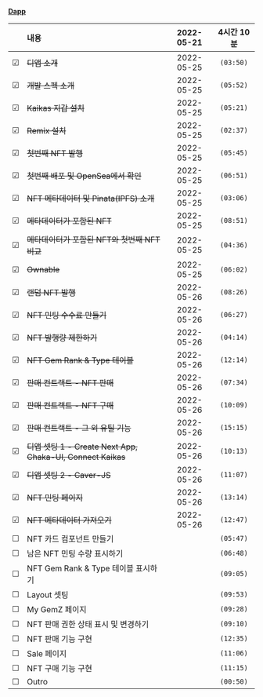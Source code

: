 **[Dapp](https://www.inflearn.com/course/%EB%94%94%EC%95%B1-%ED%94%84%EB%A1%9C%EC%A0%9D%ED%8A%B8-2/)**

<!-- 미완료 &#9744; -->
<!-- 완료 &#9745; -->

|         | 내용                                                        | 2022-05-21 | 4시간 10분 |
| :-----: | :---------------------------------------------------------- | :--------: | :--------: |
| &#9745; | ~~디앱 소개~~                                               | 2022-05-25 | `(03:50)`  |
| &#9745; | ~~개발 스펙 소개~~                                          | 2022-05-25 | `(05:52)`  |
| &#9745; | ~~Kaikas 지갑 설치~~                                        | 2022-05-25 | `(05:21)`  |
| &#9745; | ~~Remix 설치~~                                              | 2022-05-25 | `(02:37)`  |
| &#9745; | ~~첫번째 NFT 발행~~                                         | 2022-05-25 | `(05:45)`  |
| &#9745; | ~~첫번째 배포 및 OpenSea에서 확인~~                         | 2022-05-25 | `(06:51)`  |
| &#9745; | ~~NFT 메타데이터 및 Pinata(IPFS) 소개~~                     | 2022-05-25 | `(03:06)`  |
| &#9745; | ~~메타데이터가 포함된 NFT~~                                 | 2022-05-25 | `(08:51)`  |
| &#9745; | ~~메타데이터가 포함된 NFT와 첫번째 NFT 비교~~               | 2022-05-25 | `(04:36)`  |
| &#9745; | ~~Ownable~~                                                 | 2022-05-25 | `(06:02)`  |
| &#9745; | ~~랜덤 NFT 발행~~                                           | 2022-05-26 | `(08:26)`  |
| &#9745; | ~~NFT 민팅 수수료 만들기~~                                  | 2022-05-26 | `(06:27)`  |
| &#9745; | ~~NFT 발행량 제한하기~~                                     | 2022-05-26 | `(04:14)`  |
| &#9745; | ~~NFT Gem Rank & Type 테이블~~                              | 2022-05-26 | `(12:14)`  |
| &#9745; | ~~판매 컨트랙트 - NFT 판매~~                                | 2022-05-26 | `(07:34)`  |
| &#9745; | ~~판매 컨트랙트 - NFT 구매~~                                | 2022-05-26 | `(10:09)`  |
| &#9745; | ~~판매 컨트랙트 - 그 외 유틸 기능~~                         | 2022-05-26 | `(15:15)`  |
| &#9745; | ~~디앱 셋팅 1 - Create Next App, Chaka-UI, Connect Kaikas~~ | 2022-05-26 | `(10:13)`  |
| &#9745; | ~~디앱 셋팅 2 - Caver-JS~~                                  | 2022-05-26 | `(11:07)`  |
| &#9745; | ~~NFT 민팅 페이지~~                                         | 2022-05-26 | `(13:14)`  |
| &#9745; | ~~NFT 메타데이터 가져오기~~                                 | 2022-05-26 | `(12:47)`  |
| &#9744; | NFT 카드 컴포넌트 만들기                                    |            | `(05:47)`  |
| &#9744; | 남은 NFT 민팅 수량 표시하기                                 |            | `(06:48)`  |
| &#9744; | NFT Gem Rank & Type 테이블 표시하기                         |            | `(09:05)`  |
| &#9744; | Layout 셋팅                                                 |            | `(09:53)`  |
| &#9744; | My GemZ 페이지                                              |            | `(09:28)`  |
| &#9744; | NFT 판매 권한 상태 표시 및 변경하기                         |            | `(09:10)`  |
| &#9744; | NFT 판매 기능 구현                                          |            | `(12:35)`  |
| &#9744; | Sale 페이지                                                 |            | `(11:06)`  |
| &#9744; | NFT 구매 기능 구현                                          |            | `(11:15)`  |
| &#9744; | Outro                                                       |            | `(00:50)`  |
